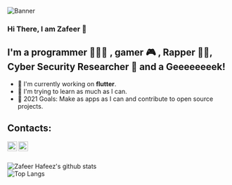 ![Banner](https://octodex.github.com/images/gobbleotron.gif)
### Hi There, I am Zafeer 👋
## I'm a programmer 👨🏽‍💻 , gamer 🎮 , Rapper 🤘🏽, Cyber Security Researcher 🔬 and a Geeeeeeeek!

- 📱  I'm currently working on **flutter**.
- 🌱 I'm trying to learn as much as I can. 
- 🥅 2021 Goals: Make as apps as I can and contribute to open source projects.
## Contacts:
[<img align="left" alt="Terry | Instagram" width="22px" src="https://cdn.jsdelivr.net/npm/simple-icons@v3/icons/instagram.svg" />][instagram]

[<img align="left" alt="Terry | YouTube" width="22px" src="https://cdn.jsdelivr.net/npm/simple-icons@v3/icons/youtube.svg" />][youtube]



<br />
<br />

![Zafeer Hafeez's github stats](https://github-readme-stats.vercel.app/api?username=IIvexII&count_private=true&show_icons=true)  
![Top Langs](https://github-readme-stats.vercel.app/api/top-langs/?username=IIvexII)

[youtube]: https://www.youtube.com/channel/UCrGoIfMI_bT2FlKtbMf5inw
[instagram]: https://www.instagram.com/zafeerhafeez/
